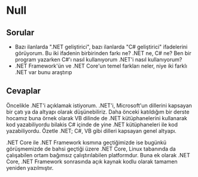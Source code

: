Null
======

## Sorular

- Bazı ilanlarda ".NET geliştirici", bazı ilanlarda "C# geliştirici" ifadelerini görüyorum. Bu iki ifadenin birbirinden farkı ne? .NET ne, C# ne? Ben bir program yazarken C#'ı nasıl kullanıyorum .NET'i nasıl kullanıyorum?
- .NET Framework'ün ve .NET Core'un temel farkları neler, niye iki farklı .NET var bunu araştırıp

## Cevaplar

Öncelikle .NET'i açıklamak istiyorum. .NET'i, Microsoft'un dillerini kapsayan bir çatı ya da altyapı olarak düşünebiliriz. Daha önceki katıldığım bir derste hocamız buna örnek olarak VB dilinde de .NET kütüphanelerini kullanarak kod yazabiliyordu bilakis C# içinde de yine .NET kütüphaneleri ile kod yazabiliyordu. Özetle .NET; C#, VB gibi dilleri kapsayan genel altyapı.

.NET Core ile .NET Framework kısmına geçtiğimizde ise bugünkü görüşmemizde de bahsi geçtiği üzere .NET Core, Linux tabanında da çalışabilen ortam bağımsız çalıştırılabilen platformdur. Buna ek olarak .NET Core, .NET Framework sonrasında açık kaynak kodlu olarak tamamen yeniden yazılmıştır.